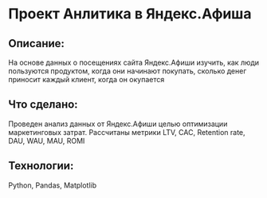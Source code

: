 # Проект Анлитика в Яндекс.Афиша

## Описание:

На основе данных о посещениях сайта Яндекс.Афиши изучить,
как люди пользуются продуктом, когда они начинают покупать, 
сколько денег приносит каждый клиент, когда он окупается

## Что сделано:

Проведен анализ данных от Яндекс.Афиши целью оптимизации маркетинговых затрат.
Рассчитаны метрики LTV, CAC, Retention rate, DAU, WAU, MAU, ROMI

## Технологии:

Python, Pandas, Matplotlib

